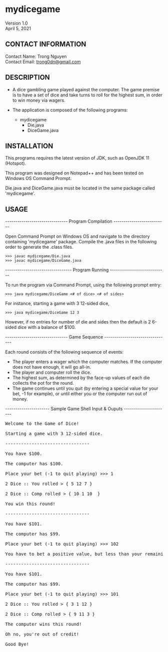 # mydicegame
Version 1.0 <br>
April 5, 2021 <br>

## CONTACT INFORMATION

Contact Name:		Trong Nguyen <br>
Contact Email: 		trong0dn@gmail.com <br>


## DESCRIPTION

- A dice gambling game played against the computer. The game premise is to 
have a set of dice and take turns to roll for the highest sum, in order to win 
money via wagers. 

- The application is composed of the following programs:
  - mydicegame
    - Die.java
    - DiceGame.java

## INSTALLATION

This programs requires the latest version of JDK, such as OpenJDK 11 (Hotspot).

This program was designed on Notepad++ and has been tested on Windows OS
Command Prompt.

Die.java and DiceGame.java must be located in the same package called
'mydicegame'.


## USAGE

------------------------------- Program Compilation --------------------------

Open Command Prompt on Windows OS and navigate to the directory containing 
'mydicegame' package. Compile the .java files in the following order to generate
the .class files.

	>>> javac mydicegame/Die.java
	>>> javac mydicegame/DiceGame.java

--------------------------------- Program Running ----------------------------

To run the program via Command Prompt, using the following prompt entry:

	>>> java mydicegame/DiceGame <# of dice> <# of sides>

For instance, starting a game with 3 12-sided dice,

	>>> java mydicegame/DiceGame 12 3

However, if no entries for number of die and sides then the default is
2 6-sided dice with a balance of $100.

------------------------------- Game Sequence --------------------------------

Each round consists of the following sequence of events:
- The player enters a wager which the computer matches. If the computer does 
not have enough, it will go all-in.
- The player and computer roll the dice.
- The highest sum, as determined by the face-up values of each die collects 
the pot for the round.
- The game continues until you quit (by entering a special value for your bet, 
-1 for example), or until either you or the computer run out of money.

---------------------- Sample Game Shell Input & Ouputs ----------------------
<pre>
Welcome to the Game of Dice! <br>
Starting a game with 3 12-sided dice. <br>
-------------------------------- <br>
You have $100. <br>
The computer has $100. <br>
Place your bet (-1 to quit playing) >>> 1 <br>
2 Dice :: You rolled > { 5 12 7 } <br>
2 Dice :: Comp rolled > { 10 1 10  } <br>
You win this round! <br>
-------------------------------- <br>
You have $101. <br>
The computer has $99. <br>
Place your bet (-1 to quit playing) >>> 102 <br>
You have to bet a positive value, but less than your remaining money! <br>
-------------------------------- <br>
You have $101. <br>
The computer has $99. <br>
Place your bet (-1 to quit playing) >>> 101 <br>
2 Dice :: You rolled > { 3 1 12 } <br>
2 Dice :: Comp rolled > { 9 11 3 } <br>
The computer wins this round! <br>
Oh no, you're out of credit! <br>
Good Bye! <br>
</pre>

<END OF FILE>




